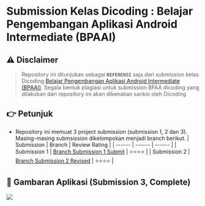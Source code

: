 # Submission Kelas Dicoding : Belajar Pengembangan Aplikasi Android Intermediate (BPAAI)

## ⚠️ Disclaimer
> Repository ini ditunjukan sebagai **`REFERENSI`** saja dari submission kelas Dicoding [Belajar Pengembangan Aplikasi Android Intermediate (BPAAI)][dicodingClass]. 
> Segala bentuk plagiasi untuk submission BFAA dicoding yang dilakukan dari repository ini akan dikenakan sanksi oleh Dicoding

## 👉 Petunjuk
- Repository ini memuat 3 project submission (submission 1, 2 dan 3). Masing-masing submsission dikelompokan menjadi branch berikut.
    | Submission | Branch | Review Rating |
    | ------ | ------ | ------ |
    | Submission 1 | [Branch Submission 1 Submit][branch1] | ⭐⭐⭐⭐ |
    | Submission 2 | [Branch Submission 2 Revised][branch2] | ⭐⭐⭐⭐ |

## 📱 Gambaran Aplikasi (Submission 3, Complete)
<div>
  <img src="https://www.dropbox.com/s/vosrq0gxt1atcwu/Dico%20Story.png?raw=1"/>
</div>


<!-- ## 🚧 Requirements Submission
### 1️⃣ Submission 1
- [x] Tampilkan 10 item data user 
- [x] Penggunaan RecyclerView untuk menampilkan list user
- [x] Menampilkan circle avatar user
- [x] Penggunaan Parcelable pada data class
- [x] Non-nested view grup, viewgroup hanya menggunakan Constraint Layout
- [x] Pemanfaatan Intent Explicit untuk berpindah antar activity
- [x] **[Additional Features]** Fitur share user & Redirect ke halaman profile github dengan Intent Implicit
- [x] **[Additional Features]** UI adaptif dengan tampilan dark mode / light mode

### 2️⃣ Submission 2
- [x] Semua fitur Submission 1
- [x] Penerapan Android Modern Developement dengan MVVP (Model - View - ViewModel) pada arsitektur & package
- [x] Penggunaan REST API Github untuk menampilkan daftar user github (dengan library Reftrofit2)
- [x] Penggunaan ViewBinding pada layout
- [x] Penggunaan View Tab Layout untuk menampilkan following & followers user github
- [x] Penambahan fitur loading saat data dimuat (data detail, following & followers user)
- [x] **[Additional Features]** SplashScreen Activity
- [x] **[Additional Features]** Custom toolbar dengan tambahan icon & menu

### 3️⃣ Submission 3
- [x] Semua fitur Submission 1 & 2
- [x] Penerapan local persistent dengan Data Store & Room Database
- [x] Tamabahan fitur like / favoritekan user github dengan penyimpanan internal aplikasi menggunakan Room Database
- [x] Halaman Favorit untuk menampilkan user favorit
- [x] Pemilihan tema aplikasi, mode auto, dark mode atau light mode dengan Data Store
- [x] **[Additional Features]** Explorasi fitur RecyclerView dengan ItemTouchHelper, swipe ke kiri untuk menghapus item
- [x] **[Additional Features]** Tambahan mode auto pada tema perangkat, menyesuaikan tema device (android versi 8+)
- [x] **[Additional Features]** Penerapan custom font untuk aplikasi -->

<!-- ## 🏆 MAD Score
Modern Android Developement (MAD) Score adalah scorecard / acuan penilaian android untuk menunjukan seberapa modern dari teknologi yang kamu adaptasi [(Android)](https://developer.android.com/modern-android-development/scorecard?hl=id)
<a href="https://madscorecard.withgoogle.com/scorecard/share/4197000331/">![summary](https://user-images.githubusercontent.com/47800225/159169005-939e75dd-ce5c-4e7e-807a-6567afbab6f1.png)</a>
 -->


[dicodingClass]: <https://www.dicoding.com/academies/352>
[appURL]: <https://www.dropbox.com/s/lbyxu7woltwjxfh/app-debug.apk?dl=0s>
[settingToken]: <https://github.com/settings/tokens>
[dicodingTutorialAPI]: <https://www.dicoding.com/blog/apa-itu-rate-limit-pada-github-api/>
[fileGradleProperties]: <https://github.com/apriantoa917/android-dicoding-BFAA/blob/submission3/gradle.properties>
[branch1]: <https://github.com/apriantoa917/android-dicoding-BPAAI/tree/submission-1-submit>
[branch2]: <https://github.com/apriantoa917/android-dicoding-BPAAI/tree/submission-2-revised>
